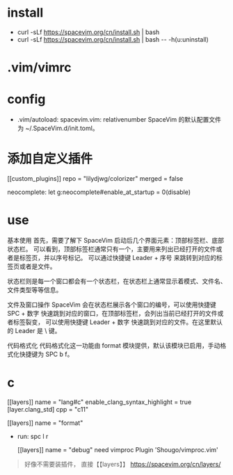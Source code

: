 # install
- curl -sLf https://spacevim.org/cn/install.sh | bash
- curl -sLf https://spacevim.org/cn/install.sh | bash -- -h(u:uninstall)

# .vim/vimrc

# config

- .vim/autoload: spacevim.vim: relativenumber 
SpaceVim 的默认配置文件为 ~/.SpaceVim.d/init.toml。

# 添加自定义插件

[[custom_plugins]]
    repo = "lilydjwg/colorizer"
    merged = false

neocomplete: let g:neocomplete#enable_at_startup = 0(disable)

# use


基本使用
首先，需要了解下 SpaceVim 启动后几个界面元素：顶部标签栏、底部状态栏。 可以看到，顶部标签栏通常只有一个，主要用来列出已经打开的文件或者是标签页，并以序号标记。 可以通过快捷键 Leader + 序号 来跳转到对应的标签页或者是文件。

状态栏则是每一个窗口都会有一个状态栏，在状态栏上通常显示着模式、文件名、文件类型等等信息。

文件及窗口操作
SpaceVim 会在状态栏展示各个窗口的编号，可以使用快捷键 SPC + 数字 快速跳到对应的窗口，在顶部标签栏，会列出当前已经打开的文件或者标签裂变， 可以使用快捷键 Leader + 数字 快速跳到对应的文件。在这里默认的 Leader 是 \ 键。

代码格式化
代码格式化这一功能由 format 模块提供，默认该模块已启用，手动格式化快捷键为 SPC b f。


# c

[[layers]]
  name = "lang#c"
  enable_clang_syntax_highlight = true
   [layer.clang_std]
    cpp = "c11"

  [[layers]]
  name = "format"

- run: spc l r

    [[layers]]
  name = "debug"
need vimproc
Plugin 'Shougo/vimproc.vim'

> 好像不需要装插件， 直接【【layers】】 https://spacevim.org/cn/layers/

